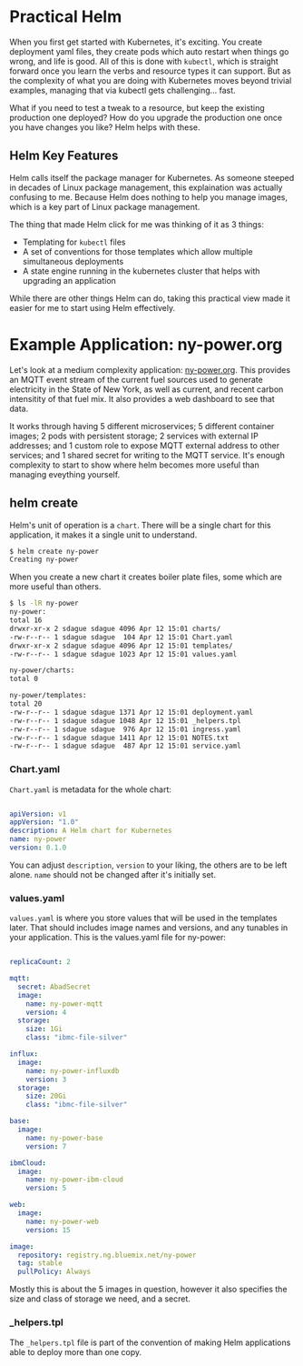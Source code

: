 # Practical Helm #

When you first get started with Kubernetes, it's exciting. You create
deployment yaml files, they create pods which auto restart when things
go wrong, and life is good. All of this is done with `kubectl`, which
is straight forward once you learn the verbs and resource types it can
support. But as the complexity of what you are doing with Kubernetes
moves beyond trivial examples, managing that via kubectl gets
challenging... fast.

What if you need to test a tweak to a resource, but keep the existing
production one deployed? How do you upgrade the production one once
you have changes you like? Helm helps with these.

## Helm Key Features ##

Helm calls itself the package manager for Kubernetes. As someone
steeped in decades of Linux package management, this explaination was
actually confusing to me. Because Helm does nothing to help you manage
images, which is a key part of Linux package management.

The thing that made Helm click for me was thinking of it as 3 things:

* Templating for `kubectl` files
* A set of conventions for those templates which allow multiple
  simultaneous deployments
* A state engine running in the kubernetes cluster that helps with
  upgrading an application

While there are other things Helm can do, taking this practical view
made it easier for me to start using Helm effectively.

# Example Application: ny-power.org #

Let's look at a medium complexity
application: [ny-power.org](http://ny-power.org). This provides an
MQTT event stream of the current fuel sources used to generate
electricity in the State of New York, as well as current, and recent
carbon intensitity of that fuel mix. It also provides a web dashboard
to see that data.

It works through having 5 different microservices; 5 different
container images; 2 pods with persistent storage; 2 services with
external IP addresses; and 1 custom role to expose MQTT external
address to other services; and 1 shared secret for writing to the MQTT
service. It's enough complexity to start to show where helm becomes
more useful than managing eveything yourself.


## helm create ##

Helm's unit of operation is a `chart`. There will be a single chart
for this application, it makes it a single unit to understand.

```bash
$ helm create ny-power
Creating ny-power
```

When you create a new chart it creates boiler plate files, some which
are more useful than others.

```bash
$ ls -lR ny-power
ny-power:
total 16
drwxr-xr-x 2 sdague sdague 4096 Apr 12 15:01 charts/
-rw-r--r-- 1 sdague sdague  104 Apr 12 15:01 Chart.yaml
drwxr-xr-x 2 sdague sdague 4096 Apr 12 15:01 templates/
-rw-r--r-- 1 sdague sdague 1023 Apr 12 15:01 values.yaml

ny-power/charts:
total 0

ny-power/templates:
total 20
-rw-r--r-- 1 sdague sdague 1371 Apr 12 15:01 deployment.yaml
-rw-r--r-- 1 sdague sdague 1048 Apr 12 15:01 _helpers.tpl
-rw-r--r-- 1 sdague sdague  976 Apr 12 15:01 ingress.yaml
-rw-r--r-- 1 sdague sdague 1411 Apr 12 15:01 NOTES.txt
-rw-r--r-- 1 sdague sdague  487 Apr 12 15:01 service.yaml
```

### Chart.yaml ###

`Chart.yaml` is metadata for the whole chart:

```yaml

apiVersion: v1
appVersion: "1.0"
description: A Helm chart for Kubernetes
name: ny-power
version: 0.1.0
```

You can adjust `description`, `version` to your liking, the others are
to be left alone. `name` should not be changed after it's initially
set.


### values.yaml ###

`values.yaml` is where you store values that will be used in the
templates later. That should includes image names and versions, and
any tunables in your application. This is the values.yaml file for
ny-power:

```yaml

replicaCount: 2

mqtt:
  secret: AbadSecret
  image:
    name: ny-power-mqtt
    version: 4
  storage:
    size: 1Gi
    class: "ibmc-file-silver"

influx:
  image:
    name: ny-power-influxdb
    version: 3
  storage:
    size: 20Gi
    class: "ibmc-file-silver"

base:
  image:
    name: ny-power-base
    version: 7

ibmCloud:
  image:
    name: ny-power-ibm-cloud
    version: 5

web:
  image:
    name: ny-power-web
    version: 15

image:
  repository: registry.ng.bluemix.net/ny-power
  tag: stable
  pullPolicy: Always

```

Mostly this is about the 5 images in question, however it also
specifies the size and class of storage we need, and a secret.

### _helpers.tpl ###

The `_helpers.tpl` file is part of the convention of making Helm
applications able to deploy more than one copy.

